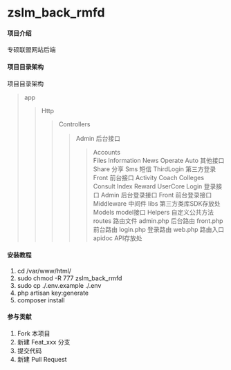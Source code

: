 # zslm_back_rmfd

#### 项目介绍
专硕联盟网站后端

#### 项目目录架构
项目目录架构
> app
>> Http
>>> Controllers
>>>> Admin         后台接口
>>>>>  Accounts     
>>>>>  Files
>>>>>  Information
>>>>>  News
>>>>>  Operate
>>>> Auto          其他接口
>>>>>  Share           分享
>>>>>  Sms             短信
>>>>>  ThirdLogin      第三方登录
>>>> Front         前台接口
>>>>>  Activity
>>>>>  Coach
>>>>>  Colleges
>>>>>  Consult
>>>>>  Index
>>>>>  Reward
>>>>>  UserCore
>>>> Login         登录接口
>>>>>  Admin          后台登录接口
>>>>>  Front          前台登录接口
>>> Middleware     中间件
>> libs            第三方类库SDK存放处
>> Models          model接口
> Helpers          自定义公共方法
> routes           路由文件
>> admin.php        后台路由
>> front.php        前台路由
>> login.php        登录路由
>> web.php          路由入口
> apidoc           API存放处






#### 安装教程

1. cd /var/www/html/
2. sudo chmod -R 777 zslm_back_rmfd
3. sudo cp ./.env.example ./.env
4. php artisan key:generate
5. composer install


#### 参与贡献

1. Fork 本项目
2. 新建 Feat_xxx 分支
3. 提交代码
4. 新建 Pull Request

